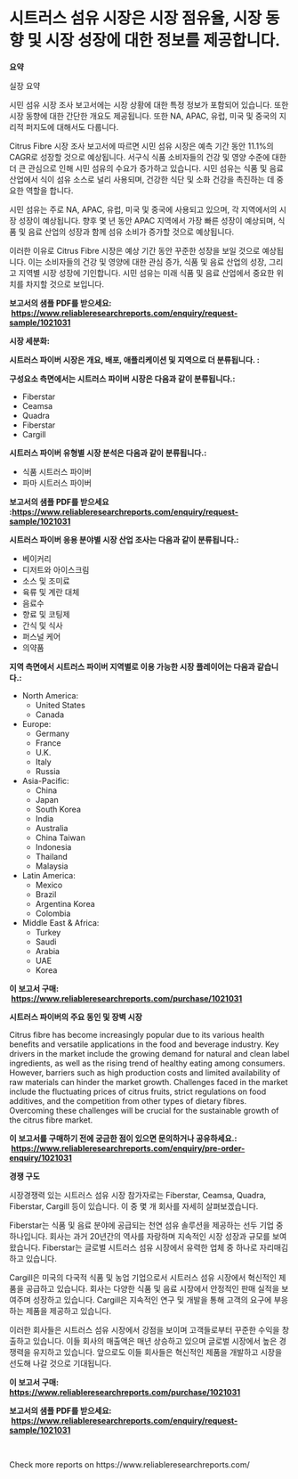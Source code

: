 <p><h1>시트러스 섬유 시장은 시장 점유율, 시장 동향 및 시장 성장에 대한 정보를 제공합니다.</h1></p><p><strong>요약</strong></p>
<p><p>실장 요약</p><p>시민 섬유 시장 조사 보고서에는 시장 상황에 대한 특정 정보가 포함되어 있습니다. 또한 시장 동향에 대한 간단한 개요도 제공됩니다. 또한 NA, APAC, 유럽, 미국 및 중국의 지리적 퍼지도에 대해서도 다룹니다.</p><p>Citrus Fibre 시장 조사 보고서에 따르면 시민 섬유 시장은 예측 기간 동안 11.1%의 CAGR로 성장할 것으로 예상됩니다. 서구식 식품 소비자들의 건강 및 영양 수준에 대한 더 큰 관심으로 인해 시민 섬유의 수요가 증가하고 있습니다. 시민 섬유는 식품 및 음료 산업에서 식이 섬유 소스로 널리 사용되며, 건강한 식단 및 소화 건강을 촉진하는 데 중요한 역할을 합니다.</p><p>시민 섬유는 주로 NA, APAC, 유럽, 미국 및 중국에 사용되고 있으며, 각 지역에서의 시장 성장이 예상됩니다. 향후 몇 년 동안 APAC 지역에서 가장 빠른 성장이 예상되며, 식품 및 음료 산업의 성장과 함께 섬유 소비가 증가할 것으로 예상됩니다.</p><p>이러한 이유로 Citrus Fibre 시장은 예상 기간 동안 꾸준한 성장을 보일 것으로 예상됩니다. 이는 소비자들의 건강 및 영양에 대한 관심 증가, 식품 및 음료 산업의 성장, 그리고 지역별 시장 성장에 기인합니다. 시민 섬유는 미래 식품 및 음료 산업에서 중요한 위치를 차지할 것으로 보입니다. </p></p>
<p><strong>보고서의 샘플 PDF를 받으세요: &nbsp;<a href="https://www.reliableresearchreports.com/enquiry/request-sample/1021031">https://www.reliableresearchreports.com/enquiry/request-sample/1021031</a></strong></p>
<p><strong>시장 세분화:</strong></p>
<p><strong> 시트러스 파이버 시장은 개요, 배포, 애플리케이션 및 지역으로 더 분류됩니다. :</strong></p>
<p><strong>구성요소 측면에서는 시트러스 파이버 시장은 다음과 같이 분류됩니다.:</strong></p>
<p><ul><li>Fiberstar</li><li>Ceamsa</li><li>Quadra</li><li>Fiberstar</li><li>Cargill</li></ul></p>
<p><strong> 시트러스 파이버 유형별 시장 분석은 다음과 같이 분류됩니다.:</strong></p>
<p><ul><li>식품 시트러스 파이버</li><li>파마 시트러스 파이버</li></ul></p>
<p><strong>보고서의 샘플 PDF를 받으세요 :<a href="https://www.reliableresearchreports.com/enquiry/request-sample/1021031">https://www.reliableresearchreports.com/enquiry/request-sample/1021031</a></strong></p>
<p><strong> 시트러스 파이버 응용 분야별 시장 산업 조사는 다음과 같이 분류됩니다.:</strong></p>
<p><ul><li>베이커리</li><li>디저트와 아이스크림</li><li>소스 및 조미료</li><li>육류 및 계란 대체</li><li>음료수</li><li>향료 및 코팅제</li><li>간식 및 식사</li><li>퍼스널 케어</li><li>의약품</li></ul></p>
<p><strong>지역 측면에서 시트러스 파이버 지역별로 이용 가능한 시장 플레이어는 다음과 같습니다.:</strong></p>
<p><ul>
    <li>
        North America:
        <ul>
            <li>United States</li>
            <li>Canada</li>
        </ul>
    </li>
    <li>
        Europe:
        <ul>
            <li>Germany</li>
            <li>France</li>
            <li>U.K.</li>
            <li>Italy</li>
            <li>Russia</li>
        </ul>
    </li>
    <li>
        Asia-Pacific:
        <ul>
            <li>China</li>
            <li>Japan</li>
            <li>South Korea</li>
            <li>India</li>
            <li>Australia</li>
            <li>China Taiwan</li>
            <li>Indonesia</li>
            <li>Thailand</li>
            <li>Malaysia</li>
        </ul>
    </li>
    <li>
        Latin America:
        <ul>
            <li>Mexico</li>
            <li>Brazil</li>
            <li>Argentina Korea</li>
            <li>Colombia</li>
        </ul>
    </li>
    <li>
        Middle East & Africa:
        <ul>
            <li>Turkey</li>
            <li>Saudi</li>
            <li>Arabia</li>
            <li>UAE</li>
            <li>Korea</li>
        </ul>
    </li>
    </ul></p>
<p><strong>이 보고서 구매: &nbsp;<a href="https://www.reliableresearchreports.com/purchase/1021031">https://www.reliableresearchreports.com/purchase/1021031</a></strong></p>
<p><strong>시트러스 파이버의 주요 동인 및 장벽 시장</strong></p>
<p><p>Citrus fibre has become increasingly popular due to its various health benefits and versatile applications in the food and beverage industry. Key drivers in the market include the growing demand for natural and clean label ingredients, as well as the rising trend of healthy eating among consumers. However, barriers such as high production costs and limited availability of raw materials can hinder the market growth. Challenges faced in the market include the fluctuating prices of citrus fruits, strict regulations on food additives, and the competition from other types of dietary fibres. Overcoming these challenges will be crucial for the sustainable growth of the citrus fibre market.</p></p>
<p><strong>이 보고서를 구매하기 전에 궁금한 점이 있으면 문의하거나 공유하세요.: &nbsp;<a href="https://www.reliableresearchreports.com/enquiry/pre-order-enquiry/1021031">https://www.reliableresearchreports.com/enquiry/pre-order-enquiry/1021031</a></strong></p>
<p><strong>경쟁 구도</strong></p>
<p><p>시장경쟁력 있는 시트러스 섬유 시장 참가자로는 Fiberstar, Ceamsa, Quadra, Fiberstar, Cargill 등이 있습니다. 이 중 몇 개 회사를 자세히 살펴보겠습니다.</p><p>Fiberstar는 식품 및 음료 분야에 공급되는 천연 섬유 솔루션을 제공하는 선두 기업 중 하나입니다. 회사는 과거 20년간의 역사를 자랑하며 지속적인 시장 성장과 규모를 보여왔습니다. Fiberstar는 글로벌 시트러스 섬유 시장에서 유력한 업체 중 하나로 자리매김하고 있습니다.</p><p>Cargill은 미국의 다국적 식품 및 농업 기업으로서 시트러스 섬유 시장에서 혁신적인 제품을 공급하고 있습니다. 회사는 다양한 식품 및 음료 시장에서 안정적인 판매 실적을 보여주며 성장하고 있습니다. Cargill은 지속적인 연구 및 개발을 통해 고객의 요구에 부응하는 제품을 제공하고 있습니다.</p><p>이러한 회사들은 시트러스 섬유 시장에서 강점을 보이며 고객들로부터 꾸준한 수익을 창출하고 있습니다. 이들 회사의 매출액은 매년 상승하고 있으며 글로벌 시장에서 높은 경쟁력을 유지하고 있습니다. 앞으로도 이들 회사들은 혁신적인 제품을 개발하고 시장을 선도해 나갈 것으로 기대됩니다.</p></p>
<p><strong>이 보고서 구매: &nbsp; <a href="https://www.reliableresearchreports.com/purchase/1021031">https://www.reliableresearchreports.com/purchase/1021031</a></strong></p>
<p><strong>보고서의 샘플 PDF를 받으세요: &nbsp;<a href="https://www.reliableresearchreports.com/enquiry/request-sample/1021031">https://www.reliableresearchreports.com/enquiry/request-sample/1021031</a></strong><strong></strong></p>
<p>&nbsp;</p>
<p>Check more reports on https://www.reliableresearchreports.com/</p>